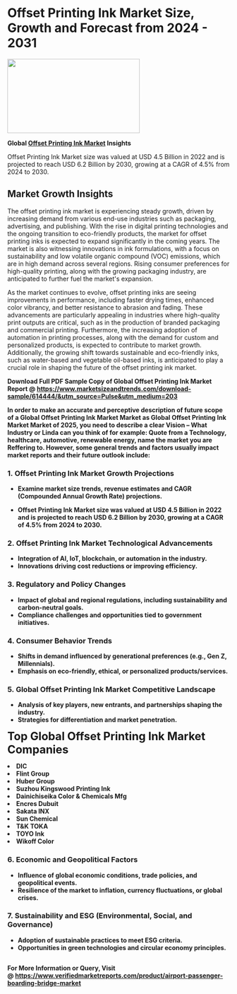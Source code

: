 <H1>Offset Printing Ink Market Size, Growth and Forecast from 2024 - 2031</H1><img class="aligncenter size-medium wp-image-584254" src="https://thirdeyenews.in/wp-content/uploads/2024/09/Global-Market-Research-300x168.jpeg" alt="" width="300" height="168" /><p><strong>Global&nbsp;<a href="https://www.marketsizeandtrends.com/download-sample/614444/&amp;utm_source=Pulse&amp;utm_medium=203">Offset Printing Ink Market</a> Insights</strong></p><p>Offset Printing Ink Market size was valued at USD 4.5 Billion in 2022 and is projected to reach USD 6.2 Billion by 2030, growing at a CAGR of 4.5% from 2024 to 2030.</p><p><h2>Market Growth Insights</h2> <p>The offset printing ink market is experiencing steady growth, driven by increasing demand from various end-use industries such as packaging, advertising, and publishing. With the rise in digital printing technologies and the ongoing transition to eco-friendly products, the market for offset printing inks is expected to expand significantly in the coming years. The market is also witnessing innovations in ink formulations, with a focus on sustainability and low volatile organic compound (VOC) emissions, which are in high demand across several regions. Rising consumer preferences for high-quality printing, along with the growing packaging industry, are anticipated to further fuel the market's expansion.</p> <p><strong></strong></p> <p>As the market continues to evolve, offset printing inks are seeing improvements in performance, including faster drying times, enhanced color vibrancy, and better resistance to abrasion and fading. These advancements are particularly appealing in industries where high-quality print outputs are critical, such as in the production of branded packaging and commercial printing. Furthermore, the increasing adoption of automation in printing processes, along with the demand for custom and personalized products, is expected to contribute to market growth. Additionally, the growing shift towards sustainable and eco-friendly inks, such as water-based and vegetable oil-based inks, is anticipated to play a crucial role in shaping the future of the offset printing ink market. <p><strong></p><p><span class=""><strong>Download Full PDF Sample Copy of Global Offset Printing Ink Market Report</strong> @ <a href="https://www.marketsizeandtrends.com/download-sample/614444/&amp;utm_source=Pulse&amp;utm_medium=203" target="_blank">https://www.marketsizeandtrends.com/download-sample/614444/&amp;utm_source=Pulse&amp;utm_medium=203</a></span></p><p>In order to make an accurate and perceptive description of future scope of a Global&nbsp;Offset Printing Ink Market Market as Global&nbsp;Offset Printing Ink Market Market of 2025, you need to describe a clear Vision &ndash; What Industry or Linda can you think of for example: Quote from a Technology, healthcare, automotive, renewable energy, name the market you are Reffering to. However, some general trends and factors usually impact market reports and their future outlook include:</p><h3>1.&nbsp;<strong>Offset Printing Ink Market Growth Projections</strong></h3><ul><li>Examine market size trends, revenue estimates and CAGR (Compounded Annual Growth Rate) projections.</li><li><p>Offset Printing Ink Market size was valued at USD 4.5 Billion in 2022 and is projected to reach USD 6.2 Billion by 2030, growing at a CAGR of 4.5% from 2024 to 2030.</p></li></ul><h3>2.&nbsp;<strong>Offset Printing Ink Market Technological Advancements</strong></h3><ul><li>Integration of AI, IoT, blockchain, or automation in the industry.</li><li>Innovations driving cost reductions or improving efficiency.</li></ul><h3>3.&nbsp;<strong>Regulatory and Policy Changes</strong></h3><ul><li>Impact of global and regional regulations, including sustainability and carbon-neutral goals.</li><li>Compliance challenges and opportunities tied to government initiatives.</li></ul><h3>4.&nbsp;<strong>Consumer Behavior Trends</strong></h3><ul><li>Shifts in demand influenced by generational preferences (e.g., Gen Z, Millennials).</li><li>Emphasis on eco-friendly, ethical, or personalized products/services.</li></ul><h3>5.&nbsp;<strong>Global Offset Printing Ink Market Competitive Landscape</strong></h3><ul><li>Analysis of key players, new entrants, and partnerships shaping the industry.</li><li>Strategies for differentiation and market penetration.</li></ul><p data-pm-slice="1 1 []"><span style="color: inherit; font-family: inherit; font-size: 25px;">Top Global Offset Printing Ink Market Companies</span></p><div class="" data-test-id=""><p><li> DIC</li><li> Flint Group</li><li> Huber Group</li><li> Suzhou Kingswood Printing Ink</li><li> Dainichiseika Color & Chemicals Mfg</li><li> Encres Dubuit</li><li> Sakata INX</li><li> Sun Chemical</li><li> T&K TOKA</li><li> TOYO Ink</li><li> Wikoff Color</li></p></div><h3>6.&nbsp;<strong>Economic and Geopolitical Factors</strong></h3><ul><li>Influence of global economic conditions, trade policies, and geopolitical events.</li><li>Resilience of the market to inflation, currency fluctuations, or global crises.</li></ul><h3>7.&nbsp;<strong>Sustainability and ESG (Environmental, Social, and Governance)</strong></h3><ul><li>Adoption of sustainable practices to meet ESG criteria.</li><li>Opportunities in green technologies and circular economy principles.</li></ul><h2><strong style="font-size: 14px;">For More Information or Query, Visit @&nbsp;</strong><a style="background-color: #ffffff; font-size: 14px;" href="https://www.marketsizeandtrends.com/report/offset-printing-ink-market/" target="_blank">https://www.verifiedmarketreports.com/product/airport-passenger-boarding-bridge-market</a></h2>
